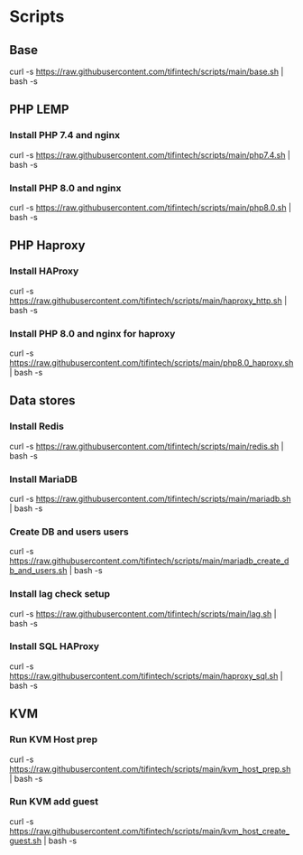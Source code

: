 # Scripts

## Base
curl -s https://raw.githubusercontent.com/tifintech/scripts/main/base.sh | bash -s

## PHP LEMP

### Install PHP 7.4 and nginx
curl -s https://raw.githubusercontent.com/tifintech/scripts/main/php7.4.sh | bash -s

### Install PHP 8.0 and nginx
curl -s https://raw.githubusercontent.com/tifintech/scripts/main/php8.0.sh | bash -s

## PHP Haproxy

### Install HAProxy

curl -s https://raw.githubusercontent.com/tifintech/scripts/main/haproxy_http.sh | bash -s

### Install PHP 8.0 and nginx for haproxy
curl -s https://raw.githubusercontent.com/tifintech/scripts/main/php8.0_haproxy.sh | bash -s

## Data stores

### Install Redis
curl -s https://raw.githubusercontent.com/tifintech/scripts/main/redis.sh | bash -s

### Install MariaDB
curl -s https://raw.githubusercontent.com/tifintech/scripts/main/mariadb.sh | bash -s

### Create DB and users users
curl -s https://raw.githubusercontent.com/tifintech/scripts/main/mariadb_create_db_and_users.sh | bash -s

### Install lag check setup

curl -s https://raw.githubusercontent.com/tifintech/scripts/main/lag.sh | bash -s

### Install SQL HAProxy

curl -s https://raw.githubusercontent.com/tifintech/scripts/main/haproxy_sql.sh | bash -s

## KVM

### Run KVM Host prep

curl -s https://raw.githubusercontent.com/tifintech/scripts/main/kvm_host_prep.sh | bash -s

### Run KVM add guest

curl -s https://raw.githubusercontent.com/tifintech/scripts/main/kvm_host_create_guest.sh | bash -s
